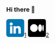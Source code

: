 ### Hi there 👋

<!--
**helloiris0216/helloiris0216** is a ✨ _special_ ✨ repository because its `README.md` (this file) appears on your GitHub profile.

Here are some ideas to get you started:

- 🔭 I’m currently working on ...
- 🌱 I’m currently learning ...
- 👯 I’m looking to collaborate on ...
- 🤔 I’m looking for help with ...
- 💬 Ask me about ...
- 📫 How to reach me: ...
- 😄 Pronouns: ...
- ⚡ Fun fact: ...

[![linkedin](https://github.com/helloiris0216/helloiris0216/blob/master/linkedinIcon.png)][1]
[![mediumIcon](https://github.com/helloiris0216/helloiris0216/blob/master/mediumIcon.png)][2]
-->

<img src="https://github.com/helloiris0216/helloiris0216/blob/master/linkedinIcon.png" width="48">[1]
<img src="https://github.com/helloiris0216/helloiris0216/blob/master/mediumIcon.png" width="48">[2]

[1]: https://www.linkedin.com/in/hsinyi-yen-677a71235/
[2]: https://helloiris0216.medium.com/about
